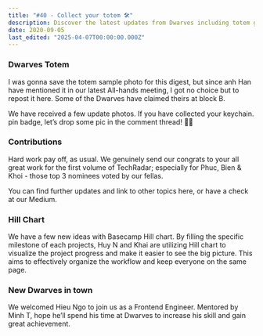 ```yaml
---
title: "#40 - Collect your totem 🛠"
description: Discover the latest updates from Dwarves including totem giveaways, TechRadar achievements, new project tracking with Hill charts, and welcoming frontend engineer Hieu Ngo.
date: 2020-09-05
last_edited: "2025-04-07T00:00:00.000Z"
---
```


### Dwarves Totem

I was gonna save the totem sample photo for this digest, but since anh Han have mentioned it in our latest All-hands meeting, I got no choice but to repost it here. Some of the Dwarves have claimed theirs at block B.

We have received a few update photos. If you have collected your keychain. pin badge, let’s drop some pic in the comment thread! 💪🏻

### Contributions

Hard work pay off, as usual. We genuinely send our congrats to your all great work for the first volume of TechRadar; especially for Phuc, Bien & Khoi - those top 3 nominees voted by our fellas.

You can find further updates and link to other topics here, or have a check at our Medium.

### Hill Chart

We have a few new ideas with Basecamp Hill chart. By filling the specific milestone of each projects, Huy N and Khai are utilizing Hill chart to visualize the project progress and make it easier to see the big picture. This aims to effectively organize the workflow and keep everyone on the same page.

### New Dwarves in town

We welcomed Hieu Ngo to join us as a Frontend Engineer. Mentored by Minh T, hope he’ll spend his time at Dwarves to increase his skill and gain great achievement.

